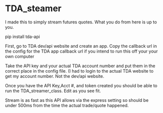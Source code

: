 # TDA_steamer

I made this to simply stream futures quotes. What you do from here is up to you.

pip install tda-api

First, go to TDA dev/api website and create an app. Copy the callback url in the config for the TDA app callback url if you intend to run this off your your own computer

Take the API key and your actual TDA account number and put them in the correct place in the config file. 
(I had to login to the actual TDA website to get my account number. Not the dev/api website.

Once you have the API Key,Acct #, and token created you should be able to run the TDA_streamer_class. Edit as you see fit.



Stream is as fast as this API allows via the express setting so should be under 500ms from the time the actual trade/quote happened.
